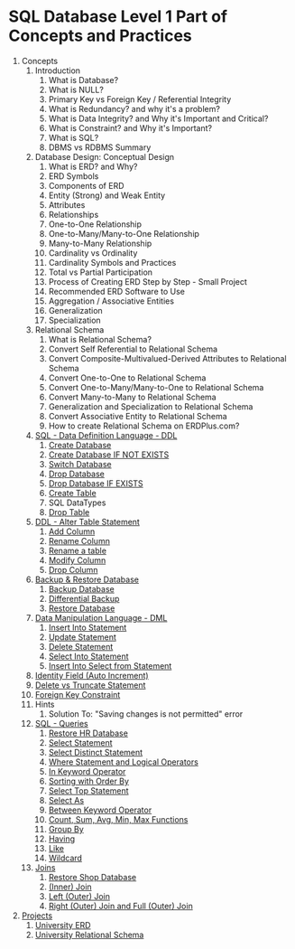 # SQL Database Level 1 Part of Concepts and Practices

1. Concepts
    1. Introduction
        1. What is Database?
        2. What is NULL?
        3. Primary Key vs Foreign Key / Referential Integrity
        4. What is Redundancy? and why it's a problem?
        5. What is Data Integrity? and Why it's Important and Critical?
        6. What is Constraint? and Why it's Important?
        7. What is SQL?
        8. DBMS vs RDBMS Summary
    2. Database Design: Conceptual Design
        1. What is ERD? and Why?
        2. ERD Symbols
        3. Components of ERD
        4. Entity (Strong) and Weak Entity
        5. Attributes
        6. Relationships
        7. One-to-One Relationship
        8. One-to-Many/Many-to-One Relationship
        9. Many-to-Many Relationship
        10. Cardinality vs Ordinality
        11. Cardinality Symbols and Practices
        12. Total vs Partial Participation
        13. Process of Creating ERD Step by Step - Small Project
        14. Recommended ERD Software to Use
        15. Aggregation / Associative Entities
        16. Generalization
        17. Specialization
    3. Relational Schema
        1. What is Relational Schema?
        2. Convert Self Referential to Relational Schema
        3. Convert Composite-Multivalued-Derived Attributes to Relational Schema
        4. Convert One-to-One to Relational Schema
        5. Convert One-to-Many/Many-to-One to Relational Schema
        6. Convert Many-to-Many to Relational Schema
        7. Generalization and Specialization to Relational Schema
        8. Convert Associative Entity to Relational Schema
        9. How to create Relational Schema on ERDPlus.com?
    4. [SQL - Data Definition Language - DDL](src/_1_concepts/_1_4_sql_data_definition_language_ddl)
        1. [Create Database](src/_1_concepts/_1_4_sql_data_definition_language_ddl/_1_4_1_create_database)
        2. [Create Database IF NOT EXISTS](src/_1_concepts/_1_4_sql_data_definition_language_ddl/_1_4_2_create_database_if_not_exists)
        3. [Switch Database](src/_1_concepts/_1_4_sql_data_definition_language_ddl/_1_4_3_switch_database)
        4. [Drop Database](src/_1_concepts/_1_4_sql_data_definition_language_ddl/_1_4_4_drop_database)
        5. [Drop Database IF EXISTS](src/_1_concepts/_1_4_sql_data_definition_language_ddl/_1_4_5_drop_database_if_exists)
        6. [Create Table](src/_1_concepts/_1_4_sql_data_definition_language_ddl/_1_4_6_create_table)
        7. SQL DataTypes
        8. [Drop Table](src/_1_concepts/_1_4_sql_data_definition_language_ddl/_1_4_8_drop_table)
    5. [DDL - Alter Table Statement](src/_1_concepts/_1_5_ddl_alter_table_statement)
        1. [Add Column](src/_1_concepts/_1_5_ddl_alter_table_statement/_1_5_1_add_column)
        2. [Rename Column](src/_1_concepts/_1_5_ddl_alter_table_statement/_1_5_2_rename_column)
        3. [Rename a table](src/_1_concepts/_1_5_ddl_alter_table_statement/_1_5_3_rename_a_table)
        4. [Modify Column](src/_1_concepts/_1_5_ddl_alter_table_statement/_1_5_4_modify_column)
        5. [Drop Column](src/_1_concepts/_1_5_ddl_alter_table_statement/_1_5_5_delete_column)
    6. [Backup & Restore Database](src/_1_concepts/_1_6_backup_and_restore_database)
        1. [Backup Database](src/_1_concepts/_1_6_backup_and_restore_database/_1_6_1_backup_database)
        2. [Differential Backup](src/_1_concepts/_1_6_backup_and_restore_database/_1_6_2_differential_backup)
        3. [Restore Database](src/_1_concepts/_1_6_backup_and_restore_database/_1_6_3_restore_database)
    7. [Data Manipulation Language - DML](src/_1_concepts/_1_7_data_manipulation_language_dml)
        1. [Insert Into Statement](src/_1_concepts/_1_7_data_manipulation_language_dml/_1_7_1_insert_into_statement)
        2. [Update Statement](src/_1_concepts/_1_7_data_manipulation_language_dml/_1_7_2_update_statement)
        3. [Delete Statement](src/_1_concepts/_1_7_data_manipulation_language_dml/_1_7_3_delete_statement)
        4. [Select Into Statement](src/_1_concepts/_1_7_data_manipulation_language_dml/_1_7_4_select_into_statement)
        5. [Insert Into Select from Statement](src/_1_concepts/_1_7_data_manipulation_language_dml/_1_7_5_select_into_select_from_statement)
    8. [Identity Field (Auto Increment)](src/_1_concepts/_1_8_identity_field)
    9. [Delete vs Truncate Statement](src/_1_concepts/_1_9_delete_vs_truncate_statement)
    10. [Foreign Key Constraint](src/_1_concepts/_1_10_foreign_key_constraint)
    11. Hints
        1. Solution To: "Saving changes is not permitted" error
    12. [SQL - Queries](src/_1_concepts/_1_12_sql_queries)
        1. [Restore HR Database](src/_1_concepts/_1_12_sql_queries/SampleDatbase)
        2. [Select Statement](src/_1_concepts/_1_12_sql_queries/_1_12_2_select_statement)
        3. [Select Distinct Statement](src/_1_concepts/_1_12_sql_queries/_1_12_3_select_distinct_statement)
        4. [Where Statement and Logical Operators](src/_1_concepts/_1_12_sql_queries/_1_12_4_where_statement_and_logical_operators)
        5. [In Keyword Operator](src/_1_concepts/_1_12_sql_queries/_1_12_5_in_keyowrd_operator)
        6. [Sorting with Order By](src/_1_concepts/_1_12_sql_queries/_1_12_6_sorting_with_order_by)
        7. [Select Top Statement](src/_1_concepts/_1_12_sql_queries/_1_12_7_select_top_statement)
        8. [Select As](src/_1_concepts/_1_12_sql_queries/_1_12_8_select_as)
        9. [Between Keyword Operator](src/_1_concepts/_1_12_sql_queries/_1_12_9_between_keyword_operator)
        10. [Count, Sum, Avg, Min, Max Functions](src/_1_concepts/_1_12_sql_queries/_1_12_10_count_and_sum_and_avg_and_min_and_max_functions)
        11. [Group By](src/_1_concepts/_1_12_sql_queries/_1_12_11_group_by)
        12. [Having](src/_1_concepts/_1_12_sql_queries/_1_12_12_having)
        13. [Like](src/_1_concepts/_1_12_sql_queries/_1_12_13_like)
        14. [Wildcard](src/_1_concepts/_1_12_sql_queries/_1_12_14_wildcard)
    13. [Joins](src/_1_concepts/_1_13_joins)
        1. [Restore Shop Database](src/_1_concepts/_1_13_joins/SampleDatbase)
        2. [(Inner) Join](src/_1_concepts/_1_13_joins/_1_13_2_inner_join)
        3. [Left (Outer) Join](src/_1_concepts/_1_13_joins/_1_13_3_left_outer_join)
        4. [Right (Outer) Join and Full (Outer) Join](src/_1_concepts/_1_13_joins/_1_13_4_right_outer_join_and_full_outer_join)
2. [Projects](src/_2_projects)
    1. [University ERD](src/_2_projects/_2_1_university_erd)
    2. [University Relational Schema](src/_2_projects/_2_2_university_relational_schema)